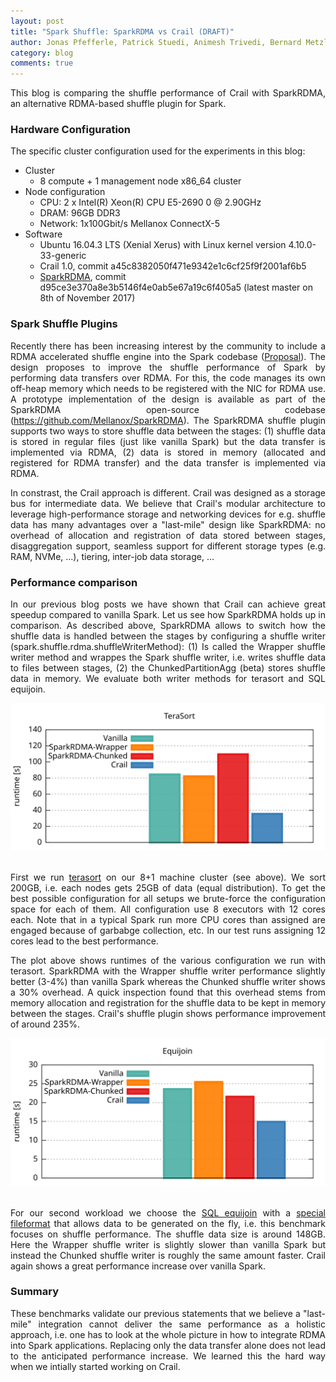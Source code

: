 ```yaml
---
layout: post
title: "Spark Shuffle: SparkRDMA vs Crail (DRAFT)"
author: Jonas Pfefferle, Patrick Stuedi, Animesh Trivedi, Bernard Metzler, Adrian Schuepbach
category: blog
comments: true
---
```


<div style="text-align: justify">
<p>
This blog is comparing the shuffle performance of Crail with SparkRDMA, an alternative RDMA-based shuffle plugin for Spark.
</p>
</div>

### Hardware Configuration

The specific cluster configuration used for the experiments in this blog:

* Cluster
  * 8 compute + 1 management node x86_64 cluster
* Node configuration
  * CPU: 2 x Intel(R) Xeon(R) CPU E5-2690 0 @ 2.90GHz
  * DRAM: 96GB DDR3
  * Network: 1x100Gbit/s Mellanox ConnectX-5
* Software
  * Ubuntu 16.04.3 LTS (Xenial Xerus) with Linux kernel version 4.10.0-33-generic
  * Crail 1.0, commit a45c8382050f471e9342e1c6cf25f9f2001af6b5
  * <a href="https://github.com/Mellanox/SparkRDMA">SparkRDMA</a>, commit d95ce3e370a8e3b5146f4e0ab5e67a19c6f405a5 (latest master on 8th of November 2017)

### Spark Shuffle Plugins
<div style="text-align: justify">
<p>
Recently there has been increasing interest by the community to include a RDMA accelerated shuffle engine into the Spark codebase (<a href="https://issues.apache.org/jira/browse/SPARK-22229">Proposal</a>). The design proposes to improve the shuffle performance of Spark by performing data transfers over RDMA. For this, the code manages its own off-heap memory which needs to be registered with the NIC for RDMA use. A prototype implementation of the design is available as part of the SparkRDMA open-source codebase (<a href="https://github.com/Mellanox/SparkRDMA">https://github.com/Mellanox/SparkRDMA</a>). The SparkRDMA shuffle plugin supports two ways to store shuffle data between the stages: (1) shuffle data is stored in regular files (just like vanilla Spark) but the data transfer is implemented via RDMA, (2) data is stored in memory (allocated and registered for RDMA transfer) and the data transfer is implemented via RDMA.
</p>
<p>
In constrast, the Crail approach is different. Crail was designed as a storage bus for intermediate data. We believe that Crail's modular architecture to leverage high-performance storage and networking devices for e.g. shuffle data has many advantages over a "last-mile" design like SparkRDMA: no overhead of allocation and registration of data stored between stages, disaggregation support, seamless support for different storage types (e.g. RAM, NVMe, ...), tiering, inter-job data storage, ...
</p>
</div>

### Performance comparison
<div style="text-align: justify">
<p>
In our previous blog posts we have shown that Crail can achieve great speedup compared to vanilla Spark. Let us see how SparkRDMA holds up in comparison. As described above, SparkRDMA allows to switch how the shuffle data is handled between the stages by configuring a shuffle writer (spark.shuffle.rdma.shuffleWriterMethod): (1) Is called the Wrapper shuffle writer method and wrappes the Spark shuffle writer, i.e. writes shuffle data to files between stages, (2) the ChunkedPartitionAgg (beta) stores shuffle data in memory. We evaluate both writer methods for terasort and SQL equijoin.
</p>
</div>
<div style="text-align:center"><img src ="/img/blog/rdma-shuffle/terasort.svg" width="550"/></div>
<br>
<div style="text-align: justify">
<p>
First we run <a href="https://github.com/zrlio/crail-spark-terasort">terasort</a> on our 8+1 machine cluster (see above). We sort 200GB, i.e. each nodes gets 25GB of data (equal distribution). To get the best possible configuration for all setups we brute-force the configuration space for each of them. All configuration use 8 executors with 12 cores each. Note that in a typical Spark run more CPU cores than assigned are engaged because of garbabge collection, etc. In our test runs assigning 12 cores lead to the best performance.
</p>
<p>
The plot above shows runtimes of the various configuration we run with terasort. SparkRDMA with the Wrapper shuffle writer performance slightly better (3-4%) than vanilla Spark whereas the Chunked shuffle writer shows a 30% overhead. A quick inspection found that this overhead stems from memory allocation and registration for the shuffle data to be kept in memory between the stages. Crail's shuffle plugin shows performance improvement of around 235%.
</p>
</div>
<div style="text-align:center"><img src ="/img/blog/rdma-shuffle/sql.svg" width="550"/></div>
<br>

<div style="text-align: justify">
<p>
For our second workload we choose the <a href="https://github.com/zrlio/sql-benchmarks">SQL equijoin</a> with a <a href="https://github.com/zrlio/spark-nullio-fileformat">special fileformat</a> that allows data to be generated on the fly, i.e. this benchmark focuses on shuffle performance. The shuffle data size is around 148GB. Here the Wrapper shuffle writer is slightly slower than vanilla Spark but instead the Chunked shuffle writer is roughly the same amount faster. Crail again shows a great performance increase over vanilla Spark.
</p>
</div>

### Summary

<div style="text-align: justify">
<p>
These benchmarks validate our previous statements that we believe a "last-mile" integration cannot deliver the same performance as a holistic approach, i.e. one has to look at the whole picture in how to integrate RDMA into Spark applications. Replacing only the data transfer alone does not lead to the anticipated performance increase. We learned this the hard way when we intially started working on Crail.
</p>
</div>

